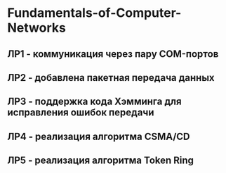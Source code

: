 # Fundamentals-of-Computer-Networks

## ЛР1 - коммуникация через пару COM-портов
## ЛР2 - добавлена пакетная передача данных 
## ЛР3 - поддержка кода Хэмминга для исправления ошибок передачи
## ЛР4 - реализация алгоритма CSMA/CD
## ЛР5 - реализация алгоритма Token Ring
